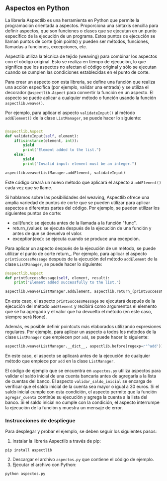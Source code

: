 ## Aspectos en Python

La librería Aspectlib es una herramienta en Python que permite la programación orientada a aspectos. Proporciona una sintaxis sencilla para definir aspectos, que son funciones o clases que se ejecutan en un punto específico de la ejecución de un programa. Estos puntos de ejecución se llaman puntos de corte (join points) y pueden ser métodos, funciones, llamadas a funciones, excepciones, etc.

Aspectlib utiliza la técnica de tejido (weaving) para combinar los aspectos con el código original. Esto se realiza en tiempo de ejecución, lo que significa que los aspectos no afectan el código original y sólo se ejecutan cuando se cumplen las condiciones establecidas en el punto de corte.

Para crear un aspecto con esta librería, se define una función que realiza una acción específica (por ejemplo, validar una entrada) y se utiliza el decorador `@aspectlib.Aspect` para convertir la función en un aspecto. El aspecto se puede aplicar a cualquier método o función usando la función `aspectlib.weave()`.

Por ejemplo, para aplicar el aspecto `validateInput()` al método `addElement()` de la clase `ListManager`, se puede hacer lo siguiente:

```python

@aspectlib.Aspect
def validateInput(self, element):
    if(isinstance(element, int)):
        yield
        print("Element added to the list.")
    else:
        yield
        print("Invalid input: element must be an integer.")

aspectlib.weave(ListManager.addElement, validateInput)
```


Este código creará un nuevo método que aplicará el aspecto a `addElement()` cada vez que se llame.

Si hablamos sobre las posibilidades del weaving, Aspectlib ofrece una amplia variedad de puntos de corte que se pueden utilizar para aplicar aspectos a diferentes partes del código. Por ejemplo, se pueden utilizar los siguientes puntos de corte:
- call(func): se ejecuta antes de la llamada a la función "func".
- return_(value): se ejecuta después de la ejecución de una función y antes de que se devuelva el valor.
- exception(exc): se ejecuta cuando se produce una excepción.

Para aplicar un aspecto después de la ejecución de un método, se puede utilizar el punto de corte return_. Por ejemplo, para aplicar el aspecto `printSuccessMessage` después de la ejecución del método `addElement` de la clase `ListManager`, se puede hacer lo siguiente:

```python
@aspectlib.Aspect
def printSuccessMessage(self, element, result):
    print("Element added successfully to the list.")

aspectlib.weave(ListManager.addElement, aspectlib.return_(printSuccessMessage))
```


En este caso, el aspecto `printSuccessMessage` se ejecutará después de la ejecución del método `addElement` y recibirá como argumentos el elemento que se ha agregado y el valor que ha devuelto el método (en este caso, siempre será None).

Además, es posible definir pointcuts más elaborados utilizando expresiones regulares. Por ejemplo, para aplicar un aspecto a todos los métodos de la clase `ListManager` que empiecen por `add`, se puede hacer lo siguiente:

```python
aspectlib.weave(ListManager.__dict__, aspectlib.before(regexp=r'^add'))
```



En este caso, el aspecto se aplicará antes de la ejecución de cualquier método que empiece por `add` en la clase `ListManager`.




El código de ejemplo que se encuentra en `aspectos.py` utiliza aspectos para validar el saldo inicial de una cuenta bancaria antes de agregarla a la lista de cuentas del banco. El aspecto `validar_saldo_inicial` se encarga de verificar que el saldo inicial de la cuenta sea mayor o igual a 30 euros. Si el saldo inicial cumple con esta condición, el aspecto permite que la función `agregar_cuenta` continúe su ejecución y agrega la cuenta a la lista del banco. Si el saldo inicial no cumple con la condición, el aspecto interrumpe la ejecución de la función y muestra un mensaje de error.


### Instrucciones de despliegue

Para desplegar y probar el ejemplo, se deben seguir los siguientes pasos:
1. Instalar la librería Aspectlib a través de pip:

```
pip install aspectlib
```

 
2. Descargar el archivo `aspectos.py` que contiene el código de ejemplo. 
3. Ejecutar el archivo con Python:

```
python aspectos.py
```
